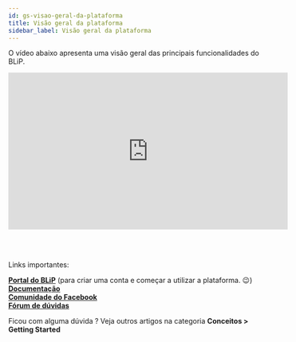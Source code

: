 ```yaml
---
id: gs-visao-geral-da-plataforma
title: Visão geral da plataforma
sidebar_label: Visão geral da plataforma
---
```

O vídeo abaixo apresenta uma visão geral das principais funcionalidades do BLiP.

<iframe width="560" height="315" src="https://www.youtube.com/embed/d9e1H2b5fWw" frameborder="0" allow="accelerometer; autoplay; encrypted-media; gyroscope; picture-in-picture" allowfullscreen></iframe>  

<br><br>

Links importantes:

[**Portal do BLiP**](https://portal.blip.ai/) (para criar uma conta e começar a utilizar a plataforma. 😉)  
[**Documentação**](https://docs.blip.ai/)  
[**Comunidade do Facebook**](https://goo.gl/wnE1Vt)  
[**Fórum de dúvidas**](https://forum.blip.ai/)  

Ficou com alguma dúvida ? Veja outros artigos na categoria **Conceitos > Getting Started**